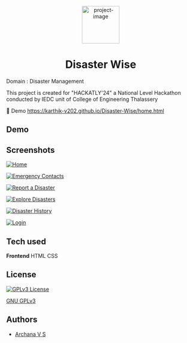 <p align="center"><img src="https://i.postimg.cc/hGBdnPP4/Designer.png" alt="project-image" width=100rem height=100rem></p>
<h1 align="center" id="title">Disaster Wise</h1>

Domain : Disaster Management

This project is created for "HACKATLY'24" a National Level Hackathon conducted by IEDC unit of College of Engineering Thalassery

🚀 Demo https://karthik-v202.github.io/Disaster-Wise/home.html

## Demo

## Screenshots

[![Home](https://i.postimg.cc/Cxdv87jn/Screenshot-2025-02-22-203813.png)](https://postimg.cc/LJKBKzQm)

[![Emergency Contacts](https://i.postimg.cc/c1M5GrxC/Screenshot-2025-02-22-203953.png)](https://postimg.cc/yWxTF6SC)

[![Report a Disaster](https://i.postimg.cc/c4xkx0Cm/Screenshot-2025-02-22-204034.png)](https://postimg.cc/HjN93GQc)

[![Explore Disasters](https://i.postimg.cc/K8V0DTNq/Screenshot-2025-02-22-203749.png)](https://postimg.cc/21QdzVgh)

[![Disaster History](https://i.postimg.cc/nrkd4wRB/Screenshot-2025-02-22-204056.png)](https://postimg.cc/xNXyYgS1)

[![Login](https://i.postimg.cc/TYt7hFWX/Screenshot-2025-02-22-204113.png)](https://postimg.cc/svZ9Nncn)

## Tech used

**Frontend** HTML CSS

## License

[![GPLv3 License](https://img.shields.io/badge/License-GPL%20v3-yellow.svg)](https://choosealicense.com/licenses/gpl-3.0/)

[GNU GPLv3](https://choosealicense.com/licenses/gpl-3.0/)

## Authors

- [Archana V S](https://github.com/ArchanaVS2004)
